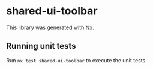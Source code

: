 # shared-ui-toolbar

This library was generated with [Nx](https://nx.dev).

## Running unit tests

Run `nx test shared-ui-toolbar` to execute the unit tests.
